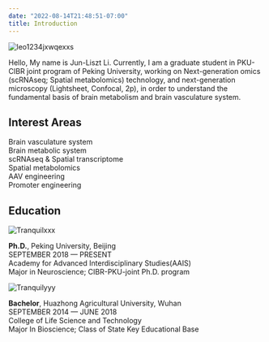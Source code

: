 ```yaml
---
date: "2022-08-14T21:48:51-07:00"
title: Introduction
---
```


![leo1234jxwqexxs](/images/cover-v1.2.0.jpg)

Hello, My name is Jun-Liszt Li. Currently, I am a graduate student in PKU-CIBR joint program of Peking University, working on Next-generation omics (scRNAseq; Spatial metabolomics) technology, and next-generation microscopy (Lightsheet, Confocal, 2p), in order to understand the fundamental basis of brain metabolism and brain vasculature system.

 

## Interest Areas

Brain vasculature system\
Brain metabolic system\
scRNAseq & Spatial transcriptome\
Spatial metabolomics\
AAV engineering\
Promoter engineering
 

## Education
![Tranquilxxx](https://static.wixstatic.com/media/536fbb_c1702421da644270a41e0fa4b6b4d152~mv2.png/v1/fill/w_310,h_84,al_c,q_85,usm_0.66_1.00_0.01,enc_auto/536fbb_c1702421da644270a41e0fa4b6b4d152~mv2.png)

**Ph.D.**, Peking University, Beijing\
SEPTEMBER 2018 — PRESENT\
Academy for Advanced Interdisciplinary Studies(AAIS)\
Major in Neuroscience; CIBR-PKU-joint Ph.D. program

![Tranquilyyy](https://www.hzau.edu.cn/dfiles/14527/public/doc/images/logo2018.png)

**Bachelor**, Huazhong Agricultural University, Wuhan\
SEPTEMBER 2014 — JUNE 2018\
College of Life Science and Technology\
Major In Bioscience; Class of State Key Educational Base